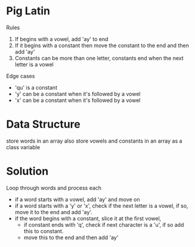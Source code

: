# Pig Latin

Rules

1. If begins with a vowel, add 'ay' to end
2. If it begins with a constant then move the constant to the end and then add 'ay'
3. Constants can be more than one letter, constants end when the next letter is a vowel

Edge cases

- 'qu' is a constant
- 'y' can be a constant when it's followed by a vowel
- 'x' can be a constant when it's followed by a vowel


# Data Structure
store words in an array
also store vowels and constants in an array as a class variable


# Solution
Loop through words and process each
- if a word starts with a vowel, add 'ay' and move on
- if a word starts with a 'y' or 'x', check if the next letter is a vowel, if so, move it to the end and add 'ay'.
- if the word begins with a constant, slice it at the first vowel, 
  - if constant ends with 'q', check if next character is a 'u', if so add this to constant.
  - move this to the end and then add 'ay'
